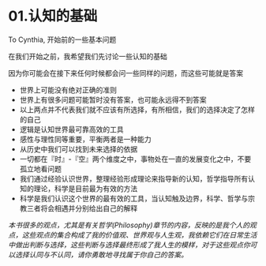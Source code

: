 # 01.认知的基础

To Cynthia, 开始前的一些基本问题

在我们开始之前，我希望我们先讨论一些认知的基础

因为你可能会在接下来任何时候都会问一些同样的问题，而这些可能就是答案

* 世界上可能没有绝对正确的准则
* 世界上有很多问题可能暂时没有答案，也可能永远得不到答案
* 以上两点并不代表我们就不应该有所选择，有所相信，我们的选择决定了怎样的自己
* 逻辑是认知世界最可靠高效的工具
* 感性与理性同等重要，平衡两者是一种能力
* 从历史中我们可以找到未来选择的依据
* 一切都在『时』-『空』两个维度之中，事物处在一直的发展变化之中，不要孤立地看问题
* 我们通过经验认识世界，整理经验形成理论来指导新的认知，哲学指导所有认知的理论，科学是目前最为有效的方法
* 科学是我们认识这个世界的最有效的工具，当认知触及边界，科学、哲学与宗教三者将会相遇并分别给出自己的解释

_本书很多的观点，尤其是有关哲学\(Philosophy\)章节的内容，反映的是我个人的观点，这些观点的集合构成了我的价值观、世界观与人生观，我依赖它们在日常生活中做出判断与选择，这些判断与选择最终形成了我人生的模样，对于这些观点你可以选择认同与不认同，请你勇敢地寻找属于你自己的答案。_

